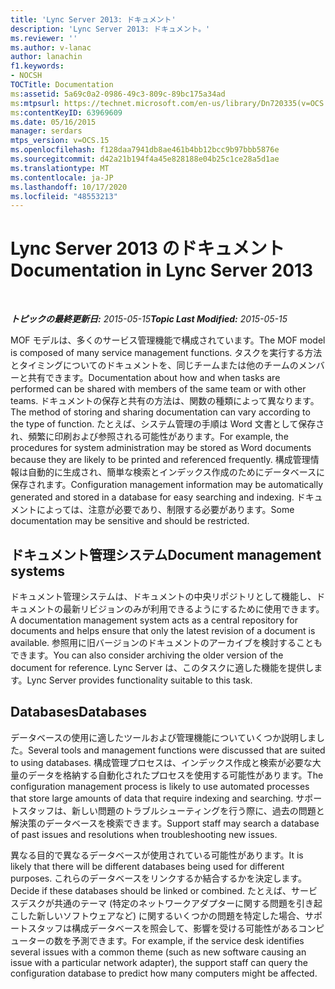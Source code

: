 ```yaml
---
title: 'Lync Server 2013: ドキュメント'
description: 'Lync Server 2013: ドキュメント。'
ms.reviewer: ''
ms.author: v-lanac
author: lanachin
f1.keywords:
- NOCSH
TOCTitle: Documentation
ms:assetid: 5a69c0a2-0986-49c3-809c-89bc175a34ad
ms:mtpsurl: https://technet.microsoft.com/en-us/library/Dn720335(v=OCS.15)
ms:contentKeyID: 63969609
ms.date: 05/16/2015
manager: serdars
mtps_version: v=OCS.15
ms.openlocfilehash: f128daa7941db8ae461b4bb12bcc9b97bbb5876e
ms.sourcegitcommit: d42a21b194f4a45e828188e04b25c1ce28a5d1ae
ms.translationtype: MT
ms.contentlocale: ja-JP
ms.lasthandoff: 10/17/2020
ms.locfileid: "48553213"
---
```

# <a name="documentation-in-lync-server-2013"></a><span data-ttu-id="fb0db-103">Lync Server 2013 のドキュメント</span><span class="sxs-lookup"><span data-stu-id="fb0db-103">Documentation in Lync Server 2013</span></span>

<div data-xmlns="http://www.w3.org/1999/xhtml">

<div class="topic" data-xmlns="http://www.w3.org/1999/xhtml" data-msxsl="urn:schemas-microsoft-com:xslt" data-cs="https://msdn.microsoft.com/">

<div data-asp="https://msdn2.microsoft.com/asp">



</div>

<div id="mainSection">

<div id="mainBody">

<span> </span>

<span data-ttu-id="fb0db-104">_**トピックの最終更新日:** 2015-05-15_</span><span class="sxs-lookup"><span data-stu-id="fb0db-104">_**Topic Last Modified:** 2015-05-15_</span></span>

<span data-ttu-id="fb0db-105">MOF モデルは、多くのサービス管理機能で構成されています。</span><span class="sxs-lookup"><span data-stu-id="fb0db-105">The MOF model is composed of many service management functions.</span></span> <span data-ttu-id="fb0db-106">タスクを実行する方法とタイミングについてのドキュメントを、同じチームまたは他のチームのメンバーと共有できます。</span><span class="sxs-lookup"><span data-stu-id="fb0db-106">Documentation about how and when tasks are performed can be shared with members of the same team or with other teams.</span></span> <span data-ttu-id="fb0db-107">ドキュメントの保存と共有の方法は、関数の種類によって異なります。</span><span class="sxs-lookup"><span data-stu-id="fb0db-107">The method of storing and sharing documentation can vary according to the type of function.</span></span> <span data-ttu-id="fb0db-108">たとえば、システム管理の手順は Word 文書として保存され、頻繁に印刷および参照される可能性があります。</span><span class="sxs-lookup"><span data-stu-id="fb0db-108">For example, the procedures for system administration may be stored as Word documents because they are likely to be printed and referenced frequently.</span></span> <span data-ttu-id="fb0db-109">構成管理情報は自動的に生成され、簡単な検索とインデックス作成のためにデータベースに保存されます。</span><span class="sxs-lookup"><span data-stu-id="fb0db-109">Configuration management information may be automatically generated and stored in a database for easy searching and indexing.</span></span> <span data-ttu-id="fb0db-110">ドキュメントによっては、注意が必要であり、制限する必要があります。</span><span class="sxs-lookup"><span data-stu-id="fb0db-110">Some documentation may be sensitive and should be restricted.</span></span>

<div>

## <a name="document-management-systems"></a><span data-ttu-id="fb0db-111">ドキュメント管理システム</span><span class="sxs-lookup"><span data-stu-id="fb0db-111">Document management systems</span></span>

<span data-ttu-id="fb0db-112">ドキュメント管理システムは、ドキュメントの中央リポジトリとして機能し、ドキュメントの最新リビジョンのみが利用できるようにするために使用できます。</span><span class="sxs-lookup"><span data-stu-id="fb0db-112">A documentation management system acts as a central repository for documents and helps ensure that only the latest revision of a document is available.</span></span> <span data-ttu-id="fb0db-113">参照用に旧バージョンのドキュメントのアーカイブを検討することもできます。</span><span class="sxs-lookup"><span data-stu-id="fb0db-113">You can also consider archiving the older version of the document for reference.</span></span> <span data-ttu-id="fb0db-114">Lync Server は、このタスクに適した機能を提供します。</span><span class="sxs-lookup"><span data-stu-id="fb0db-114">Lync Server provides functionality suitable to this task.</span></span>

</div>

<div>

## <a name="databases"></a><span data-ttu-id="fb0db-115">Databases</span><span class="sxs-lookup"><span data-stu-id="fb0db-115">Databases</span></span>

<span data-ttu-id="fb0db-116">データベースの使用に適したツールおよび管理機能についていくつか説明しました。</span><span class="sxs-lookup"><span data-stu-id="fb0db-116">Several tools and management functions were discussed that are suited to using databases.</span></span> <span data-ttu-id="fb0db-117">構成管理プロセスは、インデックス作成と検索が必要な大量のデータを格納する自動化されたプロセスを使用する可能性があります。</span><span class="sxs-lookup"><span data-stu-id="fb0db-117">The configuration management process is likely to use automated processes that store large amounts of data that require indexing and searching.</span></span> <span data-ttu-id="fb0db-118">サポートスタッフは、新しい問題のトラブルシューティングを行う際に、過去の問題と解決策のデータベースを検索できます。</span><span class="sxs-lookup"><span data-stu-id="fb0db-118">Support staff may search a database of past issues and resolutions when troubleshooting new issues.</span></span>

<span data-ttu-id="fb0db-119">異なる目的で異なるデータベースが使用されている可能性があります。</span><span class="sxs-lookup"><span data-stu-id="fb0db-119">It is likely that there will be different databases being used for different purposes.</span></span> <span data-ttu-id="fb0db-120">これらのデータベースをリンクするか結合するかを決定します。</span><span class="sxs-lookup"><span data-stu-id="fb0db-120">Decide if these databases should be linked or combined.</span></span> <span data-ttu-id="fb0db-121">たとえば、サービスデスクが共通のテーマ (特定のネットワークアダプターに関する問題を引き起こした新しいソフトウェアなど) に関するいくつかの問題を特定した場合、サポートスタッフは構成データベースを照会して、影響を受ける可能性があるコンピューターの数を予測できます。</span><span class="sxs-lookup"><span data-stu-id="fb0db-121">For example, if the service desk identifies several issues with a common theme (such as new software causing an issue with a particular network adapter), the support staff can query the configuration database to predict how many computers might be affected.</span></span>

</div>

</div>

<span> </span>

</div>

</div>

</div>

